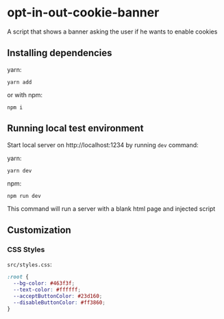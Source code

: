 # opt-in-out-cookie-banner
A script that shows a banner asking the user if he wants to enable cookies

## Installing dependencies
yarn:

```shell
yarn add
```

or with npm:

```shell
npm i
```

## Running local test environment

Start local server on http://localhost:1234 by running `dev` command:

yarn:

```shell
yarn dev
```

npm:

```shell
npm run dev
```

This command will run a server with a blank html page and injected script

## Customization

### CSS Styles

`src/styles.css`:

```css
:root {
  --bg-color: #463f3f;
  --text-color: #ffffff;
  --acceptButtonColor: #23d160;
  --disableButtonColor: #ff3860;
}
```